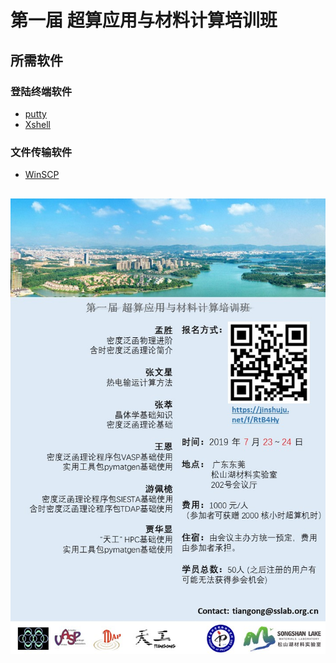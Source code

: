 # 第一届 超算应用与材料计算培训班
## 所需软件
### 登陆终端软件
* [putty](https://www.putty.org/)
* [Xshell](https://xshell.en.softonic.com/)
### 文件传输软件
* [WinSCP](https://www.winscp.net/)

## ![](poster.jpg)
